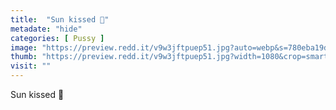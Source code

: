 ```yaml
---
title:  "Sun kissed 💋"
metadate: "hide"
categories: [ Pussy ]
image: "https://preview.redd.it/v9w3jftpuep51.jpg?auto=webp&s=780eba19dc3e29a01165d407b117e754b35a6f45"
thumb: "https://preview.redd.it/v9w3jftpuep51.jpg?width=1080&crop=smart&auto=webp&s=00995f55b72825031aacd460a08646806844af29"
visit: ""
---
```

Sun kissed 💋
